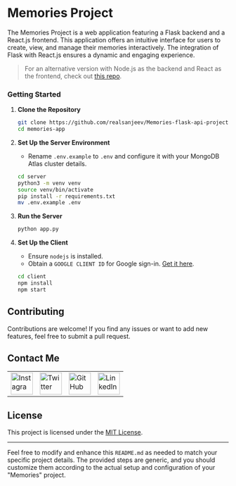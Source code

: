 # Memories Project

The Memories Project is a web application featuring a Flask backend and a React.js frontend. This application offers an intuitive interface for users to create, view, and manage their memories interactively. The integration of Flask with React.js ensures a dynamic and engaging experience.

> For an alternative version with Node.js as the backend and React as the frontend, check out [this repo](https://github.com/realsanjeev/Memories-MERN-project).

### Getting Started

1. **Clone the Repository**
   ```bash
   git clone https://github.com/realsanjeev/Memories-flask-api-project.git memories-app
   cd memories-app
   ```

2. **Set Up the Server Environment**
   - Rename `.env.example` to `.env` and configure it with your MongoDB Atlas cluster details.
   ```bash
   cd server
   python3 -m venv venv
   source venv/bin/activate
   pip install -r requirements.txt
   mv .env.example .env
   ```

3. **Run the Server**
   ```bash
   python app.py
   ```

4. **Set Up the Client**
   - Ensure `nodejs` is installed.
   - Obtain a `GOOGLE CLIENT ID` for Google sign-in. [Get it here](https://console.cloud.google.com/apis/credentials/).
   ```bash
   cd client
   npm install
   npm start
   ```

## Contributing

Contributions are welcome! If you find any issues or want to add new features, feel free to submit a pull request.

## Contact Me

<table>
  <tr>
    <td><img src="https://github.com/realsanjeev/protfolio/blob/main/src/assets/images/instagram.png" alt="Instagram" width="50" height="50"></td>
    <td><img src="https://github.com/realsanjeev/protfolio/blob/main/src/assets/images/twitter.png" alt="Twitter" width="50" height="50"></td>
    <td><img src="https://github.com/realsanjeev/protfolio/blob/main/src/assets/images/github.png" alt="GitHub" width="50" height="50"></td>
    <td><img src="https://github.com/realsanjeev/protfolio/blob/main/src/assets/images/linkedin-logo.png" alt="LinkedIn" width="50" height="50"></td>
  </tr>
</table>

## License

This project is licensed under the [MIT License](LICENSE).

---

Feel free to modify and enhance this `README.md` as needed to match your specific project details. The provided steps are generic, and you should customize them according to the actual setup and configuration of your "Memories" project.
